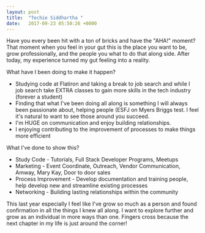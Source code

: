 ```yaml
---
layout: post
title:  "Techie Siddhartha "
date:   2017-09-23 05:50:26 +0000
---
```



Have you every been hit with a ton of bricks and have the "AHA!" moment? That moment when you feel in your gut this is the place you want to be, grow professionally, and the people you what to do that along side. After today, my experience turned my gut feeling into a reality. 

What have I been doing to make it happen?
* Studying code at Flatiron and taking a break to job search and while I job search take EXTRA classes to gain more skills in the tech industry (forever a student)
* Finding that what I've been doing all along is something I will always been passionate about, helping people (ESFJ on Myers Briggs test. I feel it's natural to want to see those around you succeed.
* I'm HUGE on communication and enjoy building relationships. 
* I enjoying contributing to the improvement of processes to make things more efficient

What I've done to show this?
* Study Code - Tutorials, Full Stack Developer Programs, Meetups
* Marketing - Event Coordinate, Outreach, Vendor Communication, Amway, Mary Kay, Door to door sales
* Process Improvement - Develop documentation and training people, help develop new and streamline existing processes
* Networking - Building lasting relationships within the community

This last year especially I feel like I've grow so much as a person and found confirmation in all the things I knew all along. I want to explore further and grow as an individual in more ways than one. Fingers cross because the next chapter in my life is just around the corner!

